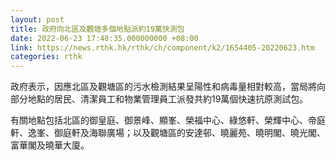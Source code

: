 ```yaml
---
layout: post
title: 政府向北區及觀塘多個地點派約19萬快測包
date: 2022-06-23 17:48:35.000000000 +08:00
link: https://news.rthk.hk/rthk/ch/component/k2/1654405-20220623.htm
categories: rthk
---
```


政府表示，因應北區及觀塘區的污水檢測結果呈陽性和病毒量相對較高，當局將向部分地點的居民、清潔員工和物業管理員工派發共約19萬個快速抗原測試包。

有關地點包括北區的御皇庭、御景峰、顯峯、榮福中心、綠悠軒、榮輝中心、帝庭軒、逸峯、御庭軒及海聯廣場；以及觀塘區的安達邨、曉麗苑、曉明閣、曉光閣、富華閣及曉華大廈。
